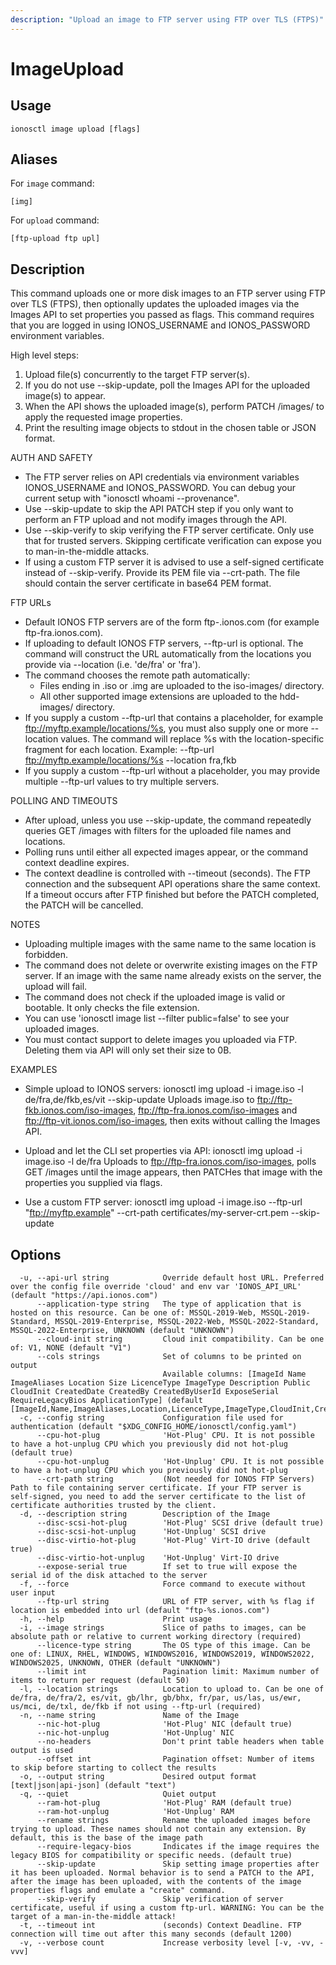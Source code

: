 ```yaml
---
description: "Upload an image to FTP server using FTP over TLS (FTPS)"
---
```


# ImageUpload

## Usage

```text
ionosctl image upload [flags]
```

## Aliases

For `image` command:

```text
[img]
```

For `upload` command:

```text
[ftp-upload ftp upl]
```

## Description

This command uploads one or more disk images to an FTP server using FTP over TLS (FTPS), then optionally updates the uploaded images via the Images API to set properties you passed as flags.
This command requires that you are logged in using IONOS_USERNAME and IONOS_PASSWORD environment variables.

High level steps:
  1. Upload file(s) concurrently to the target FTP server(s).
  2. If you do not use --skip-update, poll the Images API for the uploaded image(s) to appear.
  3. When the API shows the uploaded image(s), perform PATCH /images/<UUID> to apply the requested image properties.
  4. Print the resulting image objects to stdout in the chosen table or JSON format.

AUTH AND SAFETY
  - The FTP server relies on API credentials via environment variables IONOS_USERNAME and IONOS_PASSWORD. You can debug your current setup with "ionosctl whoami --provenance".
  - Use --skip-update to skip the API PATCH step if you only want to perform an FTP upload and not modify images through the API.
  - Use --skip-verify to skip verifying the FTP server certificate. Only use that for trusted servers. Skipping certificate verification can expose you to man-in-the-middle attacks.
  - If using a custom FTP server it is advised to use a self-signed certificate instead of --skip-verify. Provide its PEM file via --crt-path. The file should contain the server certificate in base64 PEM format.

FTP URLs
  - Default IONOS FTP servers are of the form ftp-<region>.ionos.com (for example ftp-fra.ionos.com).
  - If uploading to default IONOS FTP servers, --ftp-url is optional. The command will construct the URL automatically from the locations you provide via --location (i.e. 'de/fra' or 'fra').
  - The command chooses the remote path automatically:
      * Files ending in .iso or .img are uploaded to the iso-images/ directory.
      * All other supported image extensions are uploaded to the hdd-images/ directory.
  - If you supply a custom --ftp-url that contains a placeholder, for example ftp://myftp.example/locations/%s, you must also supply one or more --location values. The command will replace %s with the location-specific fragment for each location. Example: --ftp-url ftp://myftp.example/locations/%s --location fra,fkb
  - If you supply a custom --ftp-url without a placeholder, you may provide multiple --ftp-url values to try multiple servers.

POLLING AND TIMEOUTS
  - After upload, unless you use --skip-update, the command repeatedly queries GET /images with filters for the uploaded file names and locations.
  - Polling runs until either all expected images appear, or the command context deadline expires.
  - The context deadline is controlled with --timeout (seconds). The FTP connection and the subsequent API operations share the same context. If a timeout occurs after FTP finished but before the PATCH completed, the PATCH will be cancelled.

NOTES
  - Uploading multiple images with the same name to the same location is forbidden.
  - The command does not delete or overwrite existing images on the FTP server. If an image with the same name already exists on the server, the upload will fail.
  - The command does not check if the uploaded image is valid or bootable. It only checks the file extension.
  - You can use 'ionosctl image list --filter public=false' to see your uploaded images.
  - You must contact support to delete images you uploaded via FTP. Deleting them via API will only set their size to 0B.

EXAMPLES
  - Simple upload to IONOS servers:
    ionosctl img upload -i image.iso -l de/fra,de/fkb,es/vit --skip-update
    Uploads image.iso to ftp://ftp-fkb.ionos.com/iso-images, ftp://ftp-fra.ionos.com/iso-images and ftp://ftp-vit.ionos.com/iso-images, then exits without calling the Images API.

  - Upload and let the CLI set properties via API:
    ionosctl img upload -i image.iso -l de/fra
    Uploads to ftp://ftp-fra.ionos.com/iso-images, polls GET /images until the image appears, then PATCHes that image with the properties you supplied via flags.

  - Use a custom FTP server:
    ionosctl img upload -i image.iso --ftp-url "ftp://myftp.example" --crt-path certificates/my-server-crt.pem --skip-update

## Options

```text
  -u, --api-url string            Override default host URL. Preferred over the config file override 'cloud' and env var 'IONOS_API_URL' (default "https://api.ionos.com")
      --application-type string   The type of application that is hosted on this resource. Can be one of: MSSQL-2019-Web, MSSQL-2019-Standard, MSSQL-2019-Enterprise, MSSQL-2022-Web, MSSQL-2022-Standard, MSSQL-2022-Enterprise, UNKNOWN (default "UNKNOWN")
      --cloud-init string         Cloud init compatibility. Can be one of: V1, NONE (default "V1")
      --cols strings              Set of columns to be printed on output 
                                  Available columns: [ImageId Name ImageAliases Location Size LicenceType ImageType Description Public CloudInit CreatedDate CreatedBy CreatedByUserId ExposeSerial RequireLegacyBios ApplicationType] (default [ImageId,Name,ImageAliases,Location,LicenceType,ImageType,CloudInit,CreatedDate])
  -c, --config string             Configuration file used for authentication (default "$XDG_CONFIG_HOME/ionosctl/config.yaml")
      --cpu-hot-plug              'Hot-Plug' CPU. It is not possible to have a hot-unplug CPU which you previously did not hot-plug (default true)
      --cpu-hot-unplug            'Hot-Unplug' CPU. It is not possible to have a hot-unplug CPU which you previously did not hot-plug
      --crt-path string           (Not needed for IONOS FTP Servers) Path to file containing server certificate. If your FTP server is self-signed, you need to add the server certificate to the list of certificate authorities trusted by the client.
  -d, --description string        Description of the Image
      --disc-scsi-hot-plug        'Hot-Plug' SCSI drive (default true)
      --disc-scsi-hot-unplug      'Hot-Unplug' SCSI drive
      --disc-virtio-hot-plug      'Hot-Plug' Virt-IO drive (default true)
      --disc-virtio-hot-unplug    'Hot-Unplug' Virt-IO drive
      --expose-serial true        If set to true will expose the serial id of the disk attached to the server
  -f, --force                     Force command to execute without user input
      --ftp-url string            URL of FTP server, with %s flag if location is embedded into url (default "ftp-%s.ionos.com")
  -h, --help                      Print usage
  -i, --image strings             Slice of paths to images, can be absolute path or relative to current working directory (required)
      --licence-type string       The OS type of this image. Can be one of: LINUX, RHEL, WINDOWS, WINDOWS2016, WINDOWS2019, WINDOWS2022, WINDOWS2025, UNKNOWN, OTHER (default "UNKNOWN")
      --limit int                 Pagination limit: Maximum number of items to return per request (default 50)
  -l, --location strings          Location to upload to. Can be one of de/fra, de/fra/2, es/vit, gb/lhr, gb/bhx, fr/par, us/las, us/ewr, us/mci, de/txl, de/fkb if not using --ftp-url (required)
  -n, --name string               Name of the Image
      --nic-hot-plug              'Hot-Plug' NIC (default true)
      --nic-hot-unplug            'Hot-Unplug' NIC
      --no-headers                Don't print table headers when table output is used
      --offset int                Pagination offset: Number of items to skip before starting to collect the results
  -o, --output string             Desired output format [text|json|api-json] (default "text")
  -q, --quiet                     Quiet output
      --ram-hot-plug              'Hot-Plug' RAM (default true)
      --ram-hot-unplug            'Hot-Unplug' RAM
      --rename strings            Rename the uploaded images before trying to upload. These names should not contain any extension. By default, this is the base of the image path
      --require-legacy-bios       Indicates if the image requires the legacy BIOS for compatibility or specific needs. (default true)
      --skip-update               Skip setting image properties after it has been uploaded. Normal behavior is to send a PATCH to the API, after the image has been uploaded, with the contents of the image properties flags and emulate a "create" command.
      --skip-verify               Skip verification of server certificate, useful if using a custom ftp-url. WARNING: You can be the target of a man-in-the-middle attack!
  -t, --timeout int               (seconds) Context Deadline. FTP connection will time out after this many seconds (default 1200)
  -v, --verbose count             Increase verbosity level [-v, -vv, -vvv]
```

